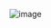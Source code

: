 ![image](https://github.com/pranjallk1995/Linear-Algebra/assets/22261236/9e0d42f1-60e1-4a72-b849-80e22c0fe9a5)
